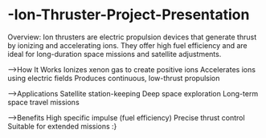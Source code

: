 # -Ion-Thruster-Project-Presentation
Overview:
Ion thrusters are electric propulsion devices that generate thrust by ionizing and accelerating ions. They offer high fuel efficiency and are ideal for long-duration space missions and satellite adjustments.

-->How It Works
   Ionizes xenon gas to create positive ions
   Accelerates ions using electric fields
   Produces continuous, low-thrust propulsion

-->Applications
   Satellite station-keeping
   Deep space exploration
   Long-term space travel missions

-->Benefits
   High specific impulse (fuel efficiency)
   Precise thrust control
   Suitable for extended missions 
   :}

